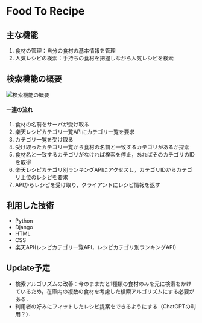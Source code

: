# Food To Recipe

## 主な機能

1. 食材の管理：自分の食材の基本情報を管理
2. 人気レシピの検索：手持ちの食材を把握しながら人気レシピを検索

## 検索機能の概要
![検索機能の概要](https://github.com/kazukiyoda7/food2recipe/assets/96679679/eb980faf-f46c-4c3f-a1cd-ffd97808e332)

#### 一連の流れ
1. 食材の名前をサーバが受け取る
2. 楽天レシピカテゴリ一覧APIにカテゴリ一覧を要求
3. カテゴリ一覧を受け取る
4. 受け取ったカテゴリ一覧から食材の名前と一致するカテゴリがあるか探索
5. 食材名と一致するカテゴリがなければ検索を停止，あればそのカテゴリのIDを取得
6. 楽天レシピカテゴリ別ランキングAPIにアクセスし，カテゴリIDからカテゴリ上位のレシピを要求
7. APIからレシピを受け取り，クライアントにレシピ情報を返す

## 利用した技術
* Python
* Django
* HTML
* CSS
* 楽天API(レシピカテゴリ一覧API，レシピカテゴリ別ランキングAPI)

## Update予定
* 検索アルゴリズムの改善：今のままだと1種類の食材のみを元に検索をかけているため，在庫内の複数の食材を考慮した検索アルゴリズムにする必要がある．
* 利用者の好みにフィットしたレシピ提案をできるようにする（ChatGPTの利用？）．
